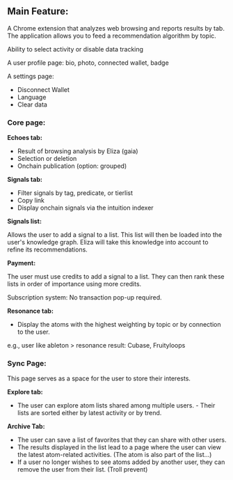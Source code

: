 ## Main Feature:

A Chrome extension that analyzes web browsing and reports results by tab. The application allows you to feed a recommendation algorithm by topic.

Ability to select activity or disable data tracking

A user profile page: bio, photo, connected wallet, badge

A settings page:

- Disconnect Wallet
- Language
- Clear data


### Core page:

**Echoes tab:**

- Result of browsing analysis by Eliza (gaia)
- Selection or deletion
- Onchain publication (option: grouped)

**Signals tab:**

- Filter signals by tag, predicate, or tierlist
- Copy link
- Display onchain signals via the intuition indexer

**Signals list:**

Allows the user to add a signal to a list. This list will then be loaded into the user's knowledge graph. Eliza will take this knowledge into account to refine its recommendations.

**Payment:**

The user must use credits to add a signal to a list. They can then rank these lists in order of importance using more credits.

Subscription system: No transaction pop-up required.

**Resonance tab:**

- Display the atoms with the highest weighting by topic or by connection to the user.

e.g., user like ableton > resonance result: Cubase, Fruityloops



### Sync Page:

This page serves as a space for the user to store their interests.

**Explore tab:**

- The user can explore atom lists shared among multiple users. - Their lists are sorted either by latest activity or by trend.

**Archive Tab:**

- The user can save a list of favorites that they can share with other users.
- The results displayed in the list lead to a page where the user can view the latest atom-related activities. (The atom is also part of the list...)
- If a user no longer wishes to see atoms added by another user, they can remove the user from their list. (Troll prevent)